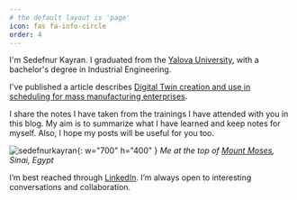 ```yaml
---
# the default layout is 'page'
icon: fas fa-info-circle
order: 4
---
```


I'm Sedefnur Kayran. I graduated from the [Yalova University](https://www.yalova.edu.tr/), with a bachelor's degree in Industrial Engineering.

I've published a article describes [Digital Twin creation and use in scheduling for mass manufacturing enterprises](https://dergipark.org.tr/tr/pub/jeps/issue/70655/1068970).

I share the notes I have taken from the trainings I have attended with you in this blog. My aim is to summarize what I have learned and keep notes for myself. Also, I hope my posts will be useful for you too.

<!-- ![sedefnurkayran](/assets/img/personal/sedefnurkayran.png){: width="700" height="400" }
_Me at the Petra, Jordan [Petra](https://tr.wikipedia.org/wiki/Petra)_ -->


![sedefnurkayran](/assets/img/personal/sedefnurkayran.png){: w="700" h="400" }
_Me at the top of [Mount Moses](https://en.wikipedia.org/wiki/Mount_Sinai), Sinai, Egypt_



I’m best reached through [LinkedIn](https://www.linkedin.com/in/sedefnurkayran/). I’m always open to interesting conversations and collaboration. 
